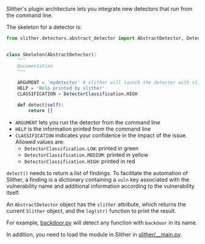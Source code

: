 Slither's plugin architecture lets you integrate new detectors that run from the command line.

The skeleton for a detector is:

```python
from slither.detectors.abstract_detector import AbstractDetector, DetectorClassification


class Skeloton(AbstractDetector):
    """
    Documentation
    """

    ARGUMENT = 'mydetector' # slither will launch the detector with slither.py --mydetector
    HELP = 'Help printed by slither'
    CLASSIFICATION = DetectorClassification.HIGH

    def detect(self):
        return []
```

- `ARGUMENT` lets you run the detector from the command line
- `HELP` is the information printed from the command line
- `CLASSIFICATION` indicates your confidence in the impact of the issue. Allowed values are:
  - `DetectorClassification.LOW`: printed in green
  - `DetectorClassification.MEDIUM`: printed in yellow
  - `DetectorClassification.HIGH`: printed in red

`detect()` needs to return a list of findings. To facilitate the automation of Slither, a finding is a dictionary containing a `vuln` key associated with the vulnerability name and additional information according to the vulnerability itself.

An `AbstractDetector` object has the `slither` attribute, which returns the current `Slither` object, and the `log(str)` function to print the result.

For example, [backdoor.py](https://github.com/trailofbits/slither/blob/d3265490ea2d92033d83c8f3d9fc8fdb7f3d60f4/slither/detectors/examples/backdoor.py) will detect any function with `backdoor` in its name.

In addition, you need to load the module in Slither in [slither/__main.py](https://github.com/trailofbits/slither/blob/d3265490ea2d92033d83c8f3d9fc8fdb7f3d60f4/slither/__main__.py#L65-L71).
